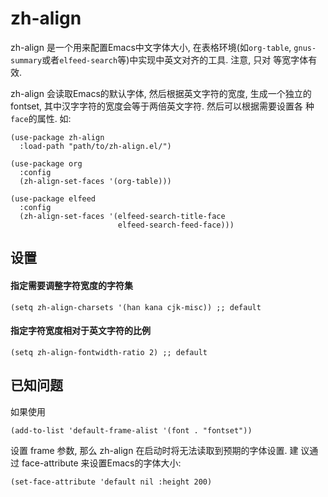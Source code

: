 # zh-align

zh-align 是一个用来配置Emacs中文字体大小, 在表格环境(如`org-table`,
`gnus-summary`或者`elfeed-search`等)中实现中英文对齐的工具. 注意, 只对
等宽字体有效.

zh-align 会读取Emacs的默认字体, 然后根据英文字符的宽度, 生成一个独立的
fontset, 其中汉字字符的宽度会等于两倍英文字符. 然后可以根据需要设置各
种`face`的属性. 如:

``` emacs-lisp
(use-package zh-align
  :load-path "path/to/zh-align.el/")

(use-package org
  :config
  (zh-align-set-faces '(org-table)))

(use-package elfeed
  :config
  (zh-align-set-faces '(elfeed-search-title-face
                        elfeed-search-feed-face)))
```

## 设置

#### 指定需要调整字符宽度的字符集

``` emacs-lisp
(setq zh-align-charsets '(han kana cjk-misc)) ;; default
```

#### 指定字符宽度相对于英文字符的比例

``` emacs-lisp
(setq zh-align-fontwidth-ratio 2) ;; default
```

## 已知问题

如果使用

``` emacs-lisp
(add-to-list 'default-frame-alist '(font . "fontset"))
```

设置 frame 参数, 那么 zh-align 在启动时将无法读取到预期的字体设置. 建
议通过 face-attribute 来设置Emacs的字体大小:

``` emacs-lisp
(set-face-attribute 'default nil :height 200)
```
